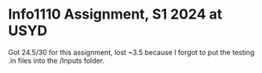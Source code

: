 # **Info1110 Assignment, S1 2024 at USYD**

Got 24.5/30 for this assignment, lost ~3.5 because I forgot to put the testing .in files into the /Inputs folder. 
